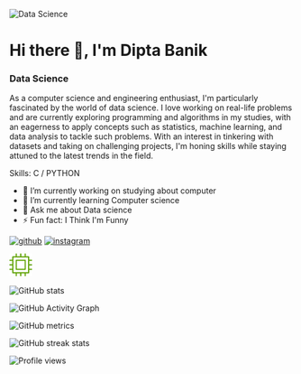 ![Data Science](https://user-images.githubusercontent.com/74038190/221352995-5ac18bdf-1a19-4f99-bbb6-77559b220470.gif)
# Hi there 👋, I'm Dipta Banik
### Data Science

As a computer science and engineering enthusiast, I'm particularly fascinated by the world of data science. I love working on real-life problems and are currently exploring programming and algorithms in my studies, with an eagerness to apply concepts such as statistics, machine learning, and data analysis to tackle such problems. With an interest in tinkering with datasets and taking on challenging projects, I'm honing skills while staying attuned to the latest trends in the field.

Skills:  C / PYTHON

- 🔭 I’m currently working on studying about computer 
- 🌱 I’m currently learning Computer science 
- 💬 Ask me about Data science 
- ⚡ Fun fact: I Think I'm Funny 


[<img src='https://cdn.jsdelivr.net/npm/simple-icons@3.0.1/icons/github.svg' alt='github' height='40'>](https://github.com/Dipta-Banik)  [<img src='https://cdn.jsdelivr.net/npm/simple-icons@3.0.1/icons/instagram.svg' alt='instagram' height='40'>](https://www.instagram.com/dipta1441/)  

<a href='https://docs.github.com/en/developers'><img src='https://raw.githubusercontent.com/acervenky/animated-github-badges/master/assets/devbadge.gif' width='40' height='40'></a> 

![GitHub stats](https://github-readme-stats.vercel.app/api?username=Dipta-Banik&show_icons=true)  

![GitHub Activity Graph](https://activity-graph.herokuapp.com/graph?username=Dipta-Banik)  

![GitHub metrics](https://metrics.lecoq.io/Dipta-Banik)  

![GitHub streak stats](https://streak-stats.demolab.com/?user=Dipta-Banik)  

![Profile views](https://gpvc.arturio.dev/Dipta-Banik)  
